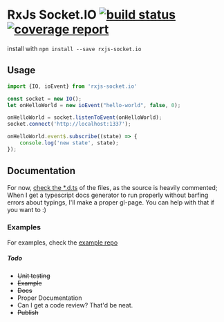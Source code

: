 # RxJs Socket.IO <a href="https://gitlab.com/moshmage/rxjs-socket.io/commits/master"><img alt="build status" src="https://gitlab.com/moshmage/rxjs-socket.io/badges/master/build.svg" /></a> <a href="https://gitlab.com/moshmage/rxjs-socket.io/commits/master"><img alt="coverage report" src="https://gitlab.com/moshmage/rxjs-socket.io/badges/master/coverage.svg" /></a>
install with `npm install --save rxjs-socket.io`

## Usage
```typescript
import {IO, ioEvent} from 'rxjs-socket.io'

const socket = new IO();
let onHelloWorld = new ioEvent("hello-world", false, 0);

onHelloWorld = socket.listenToEvent(onHelloWorld);
socket.connect('http://localhost:1337');

onHelloWorld.event$.subscribe((state) => {
    console.log('new state', state);
});
```

## Documentation
For now, [check the *.d.ts](https://gitlab.com/moshmage/rxjs-socket.io/wikis/rxjs-socket.io.d.ts) of the files, as the source is heavily commented;
When I get a typescript docs generator to run properly without barfing errors about typings, I'll make a proper gl-page. You can help with that if you want to :)

### Examples
For examples, check the [example repo](https://gitlab.com/moshmage/rxjs-sioc-eample)

##### Todo
- ~~Unit testing~~
- ~~Example~~
- ~~Docs~~
- Proper Documentation
- Can I get a code review? That'd be neat.
- ~~Publish~~